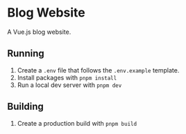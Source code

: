# Blog Website

A Vue.js blog website.

## Running

1. Create a `.env` file that follows the `.env.example` template.
2. Install packages with `pnpm install`
3. Run a local dev server with `pnpm dev`

## Building

1. Create a production build with `pnpm build`
